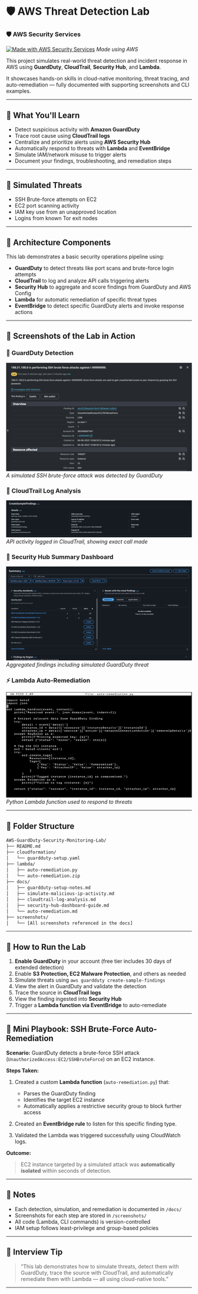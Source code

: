 # 🛡️ AWS Threat Detection Lab

### 🛡️ AWS Security Services
[![Made with AWS Security Services](https://img.shields.io/badge/AWS-Security-blue?logo=amazon-aws)](https://aws.amazon.com/security/)
*Made using AWS*

This project simulates real-world threat detection and incident response in AWS using **GuardDuty**, **CloudTrail**, **Security Hub**, and **Lambda**.

It showcases hands-on skills in cloud-native monitoring, threat tracing, and auto-remediation — fully documented with supporting screenshots and CLI examples.

---

## 🎯 What You'll Learn

- Detect suspicious activity with **Amazon GuardDuty**
- Trace root cause using **CloudTrail logs**
- Centralize and prioritize alerts using **AWS Security Hub**
- Automatically respond to threats with **Lambda** and **EventBridge**
- Simulate IAM/network misuse to trigger alerts
- Document your findings, troubleshooting, and remediation steps

---

## 🧪 Simulated Threats

- SSH Brute-force attempts on EC2
- EC2 port scanning activity
- IAM key use from an unapproved location
- Logins from known Tor exit nodes

---

## 🧱 Architecture Components

This lab demonstrates a basic security operations pipeline using:

- **GuardDuty** to detect threats like port scans and brute-force login attempts  
- **CloudTrail** to log and analyze API calls triggering alerts  
- **Security Hub** to aggregate and score findings from GuardDuty and AWS Config  
- **Lambda** for automatic remediation of specific threat types  
- **EventBridge** to detect specific GuardDuty alerts and invoke response actions  

---

## 🧪 Screenshots of the Lab in Action

### 🔐 GuardDuty Detection
![GuardDuty Finding](./screenshots/simulated-finding-sshbrute-overview.png) 
*A simulated SSH brute-force attack was detected by GuardDuty*

### 📜 CloudTrail Log Analysis
![CloudTrail Event](./screenshots/cloudtrail-create-sample-findings.png)  
*API activity logged in CloudTrail, showing exact call made*

### 🧭 Security Hub Summary Dashboard
![Security Hub Dashboard](./screenshots/security-hub-dashboard-overview.png)  
*Aggregated findings including simulated GuardDuty threat*

### ⚡ Lambda Auto-Remediation
![Lambda Function Code](./screenshots/lambda-auto-remediation-code.png)  
*Python Lambda function used to respond to threats*

---

## 📁 Folder Structure

```
AWS-GuardDuty-Security-Monitoring-Lab/
├── README.md
├── cloudformation/
│   └── guardduty-setup.yaml
├── lambda/
│   ├── auto-remediation.py
│   └── auto-remediation.zip
├── docs/
│   ├── guardduty-setup-notes.md
│   ├── simulate-malicious-ip-activity.md
│   ├── cloudtrail-log-analysis.md
│   ├── security-hub-dashboard-guide.md
│   └── auto-remediation.md
├── screenshots/
│   └── [All screenshots referenced in the docs]
```

---

## 🚀 How to Run the Lab

1. **Enable GuardDuty** in your account (free tier includes 30 days of extended detection)
2. Enable **S3 Protection, EC2 Malware Protection**, and others as needed
3. Simulate threats using `aws guardduty create-sample-findings`
4. View the alert in GuardDuty and validate the detection
5. Trace the source in **CloudTrail logs**
6. View the finding ingested into **Security Hub**
7. Trigger a **Lambda function via EventBridge** to auto-remediate

---

## 📓 Mini Playbook: SSH Brute-Force Auto-Remediation

**Scenario:** GuardDuty detects a brute-force SSH attack (`UnauthorizedAccess:EC2/SSHBruteForce`) on an EC2 instance.

**Steps Taken:**

1. Created a custom **Lambda function** (`auto-remediation.py`) that:
   - Parses the GuardDuty finding
   - Identifies the target EC2 instance
   - Automatically applies a restrictive security group to block further access

2. Created an **EventBridge rule** to listen for this specific finding type.

3. Validated the Lambda was triggered successfully using CloudWatch logs.

**Outcome:**
> EC2 instance targeted by a simulated attack was **automatically isolated** within seconds of detection.

---

## 💾 Notes

- Each detection, simulation, and remediation is documented in `/docs/`
- Screenshots for each step are stored in `/screenshots/`
- All code (Lambda, CLI commands) is version-controlled
- IAM setup follows least-privilege and group-based policies

---

## 🧠 Interview Tip

> “This lab demonstrates how to simulate threats, detect them with GuardDuty, trace the source with CloudTrail, and automatically remediate them with Lambda — all using cloud-native tools.”

---
